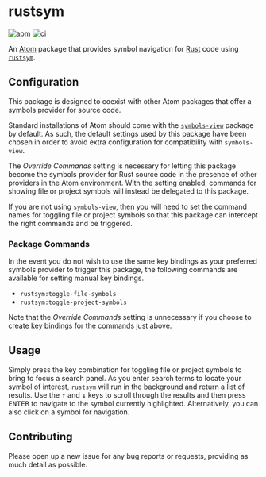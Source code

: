# rustsym

[![apm][apm-badge]][apm]
[![ci][ci-badge]][ci]

An [Atom][] package that provides symbol navigation for [Rust][] code using
[`rustsym`][].

## Configuration

This package is designed to coexist with other Atom packages that offer a
symbols provider for source code.

Standard installations of Atom should come with the [`symbols-view`][] package
by default. As such, the default settings used by this package have been chosen
in order to avoid extra configuration for compatibility with `symbols-view`.

The _Override Commands_ setting is necessary for letting this package become
the symbols provider for Rust source code in the presence of other providers
in the Atom environment. With the setting enabled, commands for showing file
or project symbols will instead be delegated to this package.

If you are not using `symbols-view`, then you will need to set the command
names for toggling file or project symbols so that this package can intercept
the right commands and be triggered.

### Package Commands

In the event you do not wish to use the same key bindings as your preferred
symbols provider to trigger this package, the following commands are available
for setting manual key bindings.

- `rustsym:toggle-file-symbols`
- `rustsym:toggle-project-symbols`

Note that the _Override Commands_ setting is unnecessary if you choose to
create key bindings for the commands just above.

## Usage

Simply press the key combination for toggling file or project symbols to bring
to focus a search panel. As you enter search terms to locate your symbol of
interest, `rustsym` will run in the background and return a list of results.
Use the <kbd>↑</kbd> and <kbd>↓</kbd> keys to scroll through the results and
then press <kbd>ENTER</kbd> to navigate to the symbol currently highlighted.
Alternatively, you can also click on a symbol for navigation.

## Contributing

Please open up a new issue for any bug reports or requests, providing as much
detail as possible. 

[`rustsym`]: https://github.com/trixnz/rustsym
[`symbols-view`]: https://atom.io/packages/symbols-view
[apm]: https://atom.io/packages/rustsym
[apm-badge]: https://img.shields.io/apm/v/rustsym.svg?style=flat-square
[atom]: https://atom.io
[ci]: https://travis-ci.org/miqh/atom-rustsym
[ci-badge]: https://img.shields.io/travis/miqh/atom-rustsym/master.svg?style=flat-square
[rust]: https://www.rust-lang.org
